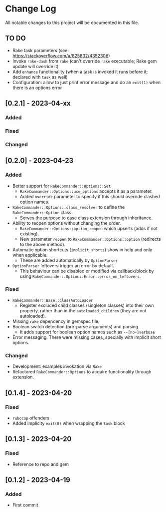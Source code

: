 # Change Log
All notable changes to this project will be documented in this file.

## TO DO
  - Rake task parameters (see: https://stackoverflow.com/a/825832/4352306)
  - Invoke `rake-dash` from `rake` (can't override `rake` executable; Rake gem update will override it)
  - Add `enhance` functionality (when a task is invoked it runs before it; declared with `task` as well)
  - Configuration: allow to just print error message and do an `exit(1)` when there is an options error

## [0.2.1] - 2023-04-xx

### Added
### Fixed
### Changed


## [0.2.0] - 2023-04-23

### Added
  - Better support for `RakeCommander::Options::Set`
    - `RakeCommander::Options::use_options` accepts it as a parameter.
    - Added `override` parameter to specify if this should override clashed option names.
  - `RakeCommander::Options::class_resolver` to define the `RakeCommander::Option` class.
    - Serves the purpose to ease class extension through inheritance.
  - Ability to reopen options without changing the order.
    - `RakeCommander::Options::option_reopen` which upserts (adds if not existing).
    - New parameter `reopen` to `RakeCommander::Options::option` (redirects to the above method).
  - Automatic option shortcuts (`implicit_shorts`) show in help and only when applicable.
    - These are added automatically by `OptionParser`
  - `OptionParser` leftovers trigger an error by default.
    - This behaviour can be disabled or modified via callback/block by using `RakeCommander::Options:Error::error_on_leftovers`.

### Fixed
  - `RakeCommander::Base::ClassAutoLoader`
    - Register excluded child classes (singleton classes) into their own property,
      rather than in the `autoloaded_children` (they are not autoloaded).
  - Missing `rake` dependency in gemspec file.
  - Boolean switch detection (pre-parse arguments) and parsing
    - It adds support for boolean option names such as `--[no-]verbose`
  - Error messaging. There were missing cases, specially with implicit short options.

### Changed
  - Development: examples invokation via `Rake`
  - Refactored `RakeCommander::Options` to acquire functionality through extension.

## [0.1.4] - 2023-04-20

### Fixed
  - `rubocop` offenders
  - Added implicity `exit(0)` when wrapping the `task` block

## [0.1.3] - 2023-04-20

### Fixed
  - Reference to repo and gem

## [0.1.2] - 2023-04-19

### Added
  - First commit
